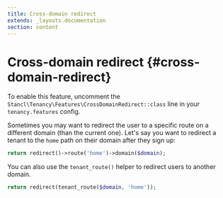 ```yaml
---
title: Cross-domain redirect
extends: _layouts.documentation
section: content
---
```


# Cross-domain redirect {#cross-domain-redirect}

To enable this feature, uncomment the `Stancl\Tenancy\Features\CrossDomainRedirect::class` line in your `tenancy.features` config.

Sometimes you may want to redirect the user to a specific route on a different domain (than the current one). Let's say you want to redirect a tenant to the `home` path on their domain after they sign up:

```php
return redirect()->route('home')->domain($domain);
```

You can also use the `tenant_route()` helper to redirect users to another domain.

```php
return redirect(tenant_route($domain, 'home'));
```
